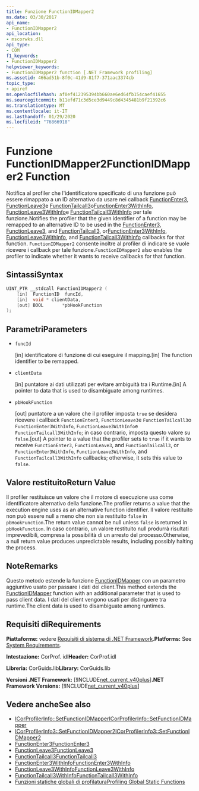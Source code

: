 ```yaml
---
title: Funzione FunctionIDMapper2
ms.date: 03/30/2017
api_name:
- FunctionIDMapper2
api_location:
- mscorwks.dll
api_type:
- COM
f1_keywords:
- FunctionIDMapper2
helpviewer_keywords:
- FunctionIDMapper2 function [.NET Framework profiling]
ms.assetid: 466ad51b-8f0c-41d9-81f7-371aac3374cb
topic_type:
- apiref
ms.openlocfilehash: af0ef412395394bb660ae6ed64fb154caef41655
ms.sourcegitcommit: b11efd71c3d5ce3d9449c8d4345481b9f21392c6
ms.translationtype: MT
ms.contentlocale: it-IT
ms.lasthandoff: 01/29/2020
ms.locfileid: "76866918"
---
```

# <a name="functionidmapper2-function"></a><span data-ttu-id="8c171-102">Funzione FunctionIDMapper2</span><span class="sxs-lookup"><span data-stu-id="8c171-102">FunctionIDMapper2 Function</span></span>
<span data-ttu-id="8c171-103">Notifica al profiler che l'identificatore specificato di una funzione può essere rimappato a un ID alternativo da usare nei callback [FunctionEnter3](functionenter3-function.md), [FunctionLeave3](functionleave3-function.md)e [FunctionTailcall3](functiontailcall3-function.md)o[FunctionEnter3WithInfo](functionenter3withinfo-function.md), [FunctionLeave3WithInfo](functionleave3withinfo-function.md)e [FunctionTailcall3WithInfo](functiontailcall3withinfo-function.md) per tale funzione.</span><span class="sxs-lookup"><span data-stu-id="8c171-103">Notifies the profiler that the given identifier of a function may be remapped to an alternative ID to be used in the [FunctionEnter3](functionenter3-function.md), [FunctionLeave3](functionleave3-function.md), and [FunctionTailcall3](functiontailcall3-function.md), or[FunctionEnter3WithInfo](functionenter3withinfo-function.md), [FunctionLeave3WithInfo](functionleave3withinfo-function.md), and [FunctionTailcall3WithInfo](functiontailcall3withinfo-function.md) callbacks for that function.</span></span> <span data-ttu-id="8c171-104">`FunctionIDMapper2` consente inoltre al profiler di indicare se vuole ricevere i callback per tale funzione.</span><span class="sxs-lookup"><span data-stu-id="8c171-104">`FunctionIDMapper2` also enables the profiler to indicate whether it wants to receive callbacks for that function.</span></span>  
  
## <a name="syntax"></a><span data-ttu-id="8c171-105">Sintassi</span><span class="sxs-lookup"><span data-stu-id="8c171-105">Syntax</span></span>  
  
```cpp  
UINT_PTR __stdcall FunctionIDMapper2 (  
    [in]  FunctionID  funcId,  
    [in]  void * clientData,  
    [out] BOOL       *pbHookFunction  
);  
```  
  
## <a name="parameters"></a><span data-ttu-id="8c171-106">Parametri</span><span class="sxs-lookup"><span data-stu-id="8c171-106">Parameters</span></span>

- `funcId`

  <span data-ttu-id="8c171-107">\[in] identificatore di funzione di cui eseguire il mapping.</span><span class="sxs-lookup"><span data-stu-id="8c171-107">\[in] The function identifier to be remapped.</span></span>

- `clientData`

  <span data-ttu-id="8c171-108">\[in] puntatore ai dati utilizzati per evitare ambiguità tra i Runtime.</span><span class="sxs-lookup"><span data-stu-id="8c171-108">\[in] A pointer to data that is used to disambiguate among runtimes.</span></span>

- `pbHookFunction`

  <span data-ttu-id="8c171-109">\[out] puntatore a un valore che il profiler imposta `true` se desidera ricevere i callback `FunctionEnter3`, `FunctionLeave3`e `FunctionTailcall3`o `FunctionEnter3WithInfo`, `FunctionLeave3WithInfo`e `FunctionTailcall3WithInfo`; in caso contrario, imposta questo valore su `false`.</span><span class="sxs-lookup"><span data-stu-id="8c171-109">\[out] A pointer to a value that the profiler sets to `true` if it wants to receive `FunctionEnter3`, `FunctionLeave3`, and `FunctionTailcall3`, or `FunctionEnter3WithInfo`, `FunctionLeave3WithInfo`, and `FunctionTailcall3WithInfo` callbacks; otherwise, it sets this value to `false`.</span></span>

## <a name="return-value"></a><span data-ttu-id="8c171-110">Valore restituito</span><span class="sxs-lookup"><span data-stu-id="8c171-110">Return Value</span></span>  
 <span data-ttu-id="8c171-111">Il profiler restituisce un valore che il motore di esecuzione usa come identificatore alternativo della funzione.</span><span class="sxs-lookup"><span data-stu-id="8c171-111">The profiler returns a value that the execution engine uses as an alternative function identifier.</span></span> <span data-ttu-id="8c171-112">Il valore restituito non può essere null a meno che non sia restituito `false` in `pbHookFunction`.</span><span class="sxs-lookup"><span data-stu-id="8c171-112">The return value cannot be null unless `false` is returned in `pbHookFunction`.</span></span> <span data-ttu-id="8c171-113">In caso contrario, un valore restituito null produrrà risultati imprevedibili, compresa la possibilità di un arresto del processo.</span><span class="sxs-lookup"><span data-stu-id="8c171-113">Otherwise, a null return value produces unpredictable results, including possibly halting the process.</span></span>  
  
## <a name="remarks"></a><span data-ttu-id="8c171-114">Note</span><span class="sxs-lookup"><span data-stu-id="8c171-114">Remarks</span></span>  
 <span data-ttu-id="8c171-115">Questo metodo estende la funzione [FunctionIDMapper](functionidmapper-function.md) con un parametro aggiuntivo usato per passare i dati del client.</span><span class="sxs-lookup"><span data-stu-id="8c171-115">This method extends the [FunctionIDMapper](functionidmapper-function.md) function with an additional parameter that is used to pass client data.</span></span> <span data-ttu-id="8c171-116">I dati del client vengono usati per distinguere tra runtime.</span><span class="sxs-lookup"><span data-stu-id="8c171-116">The client data is used to disambiguate among runtimes.</span></span>  
  
## <a name="requirements"></a><span data-ttu-id="8c171-117">Requisiti di</span><span class="sxs-lookup"><span data-stu-id="8c171-117">Requirements</span></span>  
 <span data-ttu-id="8c171-118">**Piattaforme:** vedere [Requisiti di sistema di .NET Framework](../../../../docs/framework/get-started/system-requirements.md).</span><span class="sxs-lookup"><span data-stu-id="8c171-118">**Platforms:** See [System Requirements](../../../../docs/framework/get-started/system-requirements.md).</span></span>  
  
 <span data-ttu-id="8c171-119">**Intestazione:** CorProf. idl</span><span class="sxs-lookup"><span data-stu-id="8c171-119">**Header:** CorProf.idl</span></span>  
  
 <span data-ttu-id="8c171-120">**Libreria:** CorGuids.lib</span><span class="sxs-lookup"><span data-stu-id="8c171-120">**Library:** CorGuids.lib</span></span>  
  
 <span data-ttu-id="8c171-121">**Versioni .NET Framework:** [!INCLUDE[net_current_v40plus](../../../../includes/net-current-v40plus-md.md)]</span><span class="sxs-lookup"><span data-stu-id="8c171-121">**.NET Framework Versions:** [!INCLUDE[net_current_v40plus](../../../../includes/net-current-v40plus-md.md)]</span></span>  
  
## <a name="see-also"></a><span data-ttu-id="8c171-122">Vedere anche</span><span class="sxs-lookup"><span data-stu-id="8c171-122">See also</span></span>

- [<span data-ttu-id="8c171-123">ICorProfilerInfo::SetFunctionIDMapper</span><span class="sxs-lookup"><span data-stu-id="8c171-123">ICorProfilerInfo::SetFunctionIDMapper</span></span>](icorprofilerinfo-setfunctionidmapper-method.md)
- [<span data-ttu-id="8c171-124">ICorProfilerInfo3::SetFunctionIDMapper2</span><span class="sxs-lookup"><span data-stu-id="8c171-124">ICorProfilerInfo3::SetFunctionIDMapper2</span></span>](icorprofilerinfo3-setfunctionidmapper2-method.md)
- [<span data-ttu-id="8c171-125">FunctionEnter3</span><span class="sxs-lookup"><span data-stu-id="8c171-125">FunctionEnter3</span></span>](functionenter3-function.md)
- [<span data-ttu-id="8c171-126">FunctionLeave3</span><span class="sxs-lookup"><span data-stu-id="8c171-126">FunctionLeave3</span></span>](functionleave3-function.md)
- [<span data-ttu-id="8c171-127">FunctionTailcall3</span><span class="sxs-lookup"><span data-stu-id="8c171-127">FunctionTailcall3</span></span>](functiontailcall3-function.md)
- [<span data-ttu-id="8c171-128">FunctionEnter3WithInfo</span><span class="sxs-lookup"><span data-stu-id="8c171-128">FunctionEnter3WithInfo</span></span>](functionenter3withinfo-function.md)
- [<span data-ttu-id="8c171-129">FunctionLeave3WithInfo</span><span class="sxs-lookup"><span data-stu-id="8c171-129">FunctionLeave3WithInfo</span></span>](functionleave3withinfo-function.md)
- [<span data-ttu-id="8c171-130">FunctionTailcall3WithInfo</span><span class="sxs-lookup"><span data-stu-id="8c171-130">FunctionTailcall3WithInfo</span></span>](functiontailcall3withinfo-function.md)
- [<span data-ttu-id="8c171-131">Funzioni statiche globali di profilatura</span><span class="sxs-lookup"><span data-stu-id="8c171-131">Profiling Global Static Functions</span></span>](profiling-global-static-functions.md)
